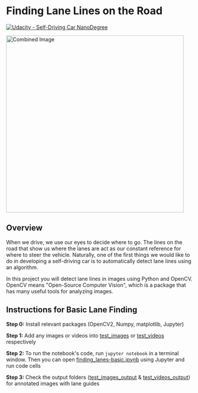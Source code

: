 # **Finding Lane Lines on the Road** 

[![Udacity - Self-Driving Car NanoDegree](https://s3.amazonaws.com/udacity-sdc/github/shield-carnd.svg)](http://www.udacity.com/drive)

<img src="examples/laneLines_thirdPass.jpg" width="480" alt="Combined Image" />

Overview
---

When we drive, we use our eyes to decide where to go.  The lines on the road that show us where the lanes are act as our constant reference for where to steer the vehicle.  Naturally, one of the first things we would like to do in developing a self-driving car is to automatically detect lane lines using an algorithm.

In this project you will detect lane lines in images using Python and OpenCV. OpenCV means "Open-Source Computer Vision", which is a package that has many useful tools for analyzing images.  



Instructions for Basic Lane Finding
---

**Step 0:** Install relevant packages (OpenCV2, Numpy, matplotlib, Jupyter)

**Step 1:** Add any images or videos into [test_images](test_images/) 
or [test_videos](test_videos/) respectively

**Step 2:** To run the notebook's code, run `jupyter notebook` in a terminal window.
Then you can open [finding_lanes-basic.ipynb](finding_lanes-basic.ipynb) using Jupyter and run code cells

**Step 3:** Check the output folders ([test_images_output](test_images_output/) & [test_videos_output](test_videos_output/)) for annotated images with lane guides
